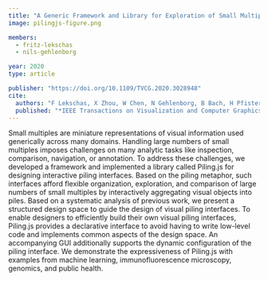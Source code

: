 ```yaml
---
title: "A Generic Framework and Library for Exploration of Small Multiples through Interactive Piling"
image: pilingjs-figure.png

members:
  - fritz-lekschas
  - nils-gehlenborg

year: 2020
type: article

publisher: "https://doi.org/10.1109/TVCG.2020.3028948"
cite:
  authors: "F Lekschas, X Zhou, W Chen, N Gehlenborg, B Bach, H Pfister"
  published: "*IEEE Transactions on Visualization and Computer Graphics*, to appear. DOI: https://doi.org/10.1109/TVCG.2020.3028948"
---
```

Small multiples are miniature representations of visual information used generically across many domains. Handling large numbers of small multiples imposes challenges on many analytic tasks like inspection, comparison, navigation, or annotation. To address these challenges, we developed a framework and implemented a library called Piling.js for designing interactive piling interfaces. Based on the piling metaphor, such interfaces afford flexible organization, exploration, and comparison of large numbers of small multiples by interactively aggregating visual objects into piles. Based on a systematic analysis of previous work, we present a structured design space to guide the design of visual piling interfaces. To enable designers to efficiently build their own visual piling interfaces, Piling.js provides a declarative interface to avoid having to write low-level code and implements common aspects of the design space. An accompanying GUI additionally supports the dynamic configuration of the piling interface. We demonstrate the expressiveness of Piling.js with examples from machine learning, immunofluorescence microscopy, genomics, and public health.
